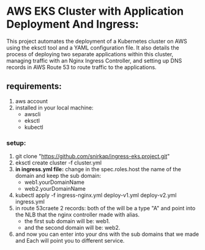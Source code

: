 # AWS EKS Cluster with Application Deployment And Ingress:
This project automates the deployment of a Kubernetes cluster on AWS using the eksctl tool and a YAML configuration file. It also details the process of deploying two separate applications within this cluster, managing traffic with an Nginx Ingress Controller, and setting up DNS records in AWS Route 53 to route traffic to the applications.
## requirements:
1. aws account
2. installed in your local machine:
   * awscli
   * eksctl
   * kubectl 
### setup:
1. git clone "https://github.com/snirkap/ingress-eks.project.git"
2. eksctl create cluster -f cluster.yml
3. **in ingress.yml file:**
   change in the spec.roles.host the name of the domain and keep the sub domain:
   * web1.yourDomainName
   * web2.yourDomainName
5. kubectl apply -f ingress-nginx.yml deploy-v1.yml deploy-v2.yml ingress.yml
6. in route 53craete 2 records:
    both of the will be a type "A" and point into the NLB that the nginx controller made with alias.
   * the first sub domain will be: web1.
   * and the second domain will be: web2.
7. and now you can enter into your dns with the sub domains that we made and Each will point you to different service. 
   
